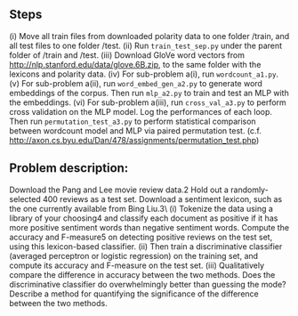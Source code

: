 ## Steps
(i) Move all train files from downloaded polarity data to one folder /train, and all test files to one folder /test.
(ii) Run ```train_test_sep.py``` under the parent folder of /train and /test.
(iii) Download GloVe word vectors from http://nlp.stanford.edu/data/glove.6B.zip, to the same folder with the lexicons and polarity data.
(iv) For sub-problem a(i), run ```wordcount_a1.py```.
(v) For sub-problem a(ii), run ```word_embed_gen_a2.py``` to generate word embeddings of the corpus. Then run ```mlp_a2.py``` to train and test an MLP with the embeddings.
(vi) For sub-problem a(iii), run ```cross_val_a3.py``` to perform cross validation on the MLP model. Log the performances of each loop. Then run ```permutation_test_a3.py``` to perform statistical comparison between wordcount model and MLP via paired permutation test. (c.f. http://axon.cs.byu.edu/Dan/478/assignments/permutation_test.php)

## Problem description:
Download the Pang and Lee movie review data.2 Hold out a randomly-selected 400
reviews as a test set. Download a sentiment lexicon, such as the one currently available
from Bing Liu.3\\
(i) Tokenize the data using a library of your choosing4 and classify each document as
positive if it has more positive sentiment words than negative sentiment words.
Compute the accuracy and F-measure5 on detecting positive reviews on the test
set, using this lexicon-based classifier.
(ii) Then train a discriminative classifier (averaged perceptron or logistic regression)
on the training set, and compute its accuracy and F-measure on the test set.
(iii) Qualitatively compare the difference in accuracy between the two methods. Does
the discriminative classifier do overwhelmingly better than guessing the mode?
Describe a method for quantifying the significance of the difference between the
two methods.
